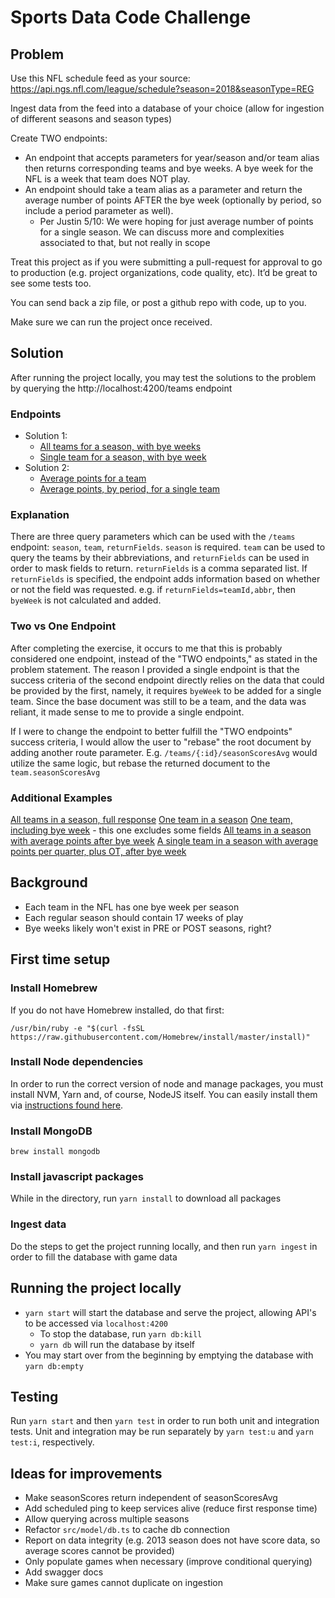 # Sports Data Code Challenge

## Problem

Use this NFL schedule feed as your source: https://api.ngs.nfl.com/league/schedule?season=2018&seasonType=REG

Ingest data from the feed into a database of your choice (allow for ingestion of different seasons and season types)

Create TWO endpoints:
* An endpoint that accepts parameters for year/season and/or team alias then returns corresponding teams and bye weeks. A bye week for the NFL is a week that team does NOT play.
* An endpoint should take a team alias as a parameter and return the average number of points AFTER the bye week (optionally by period, so include a period parameter as well).
  * Per Justin 5/10: We were hoping for just average number of points for a single season. We can discuss more and complexities associated to that, but not really in scope

Treat this project as if you were submitting a pull-request for approval to go to production (e.g. project organizations, code quality, etc). It’d be great to see some tests too.

You can send back a zip file, or post a github repo with code, up to you.

Make sure we can run the project once received.

## Solution

After running the project locally, you may test the solutions to the problem by querying the http://localhost:4200/teams endpoint

### Endpoints

* Solution 1:
  * [All teams for a season, with bye weeks](http://localhost:4200/teams?season=2016&returnFields=byeWeek,teamId,abbr,fullName,nick)
  * [Single team for a season, with bye week](http://localhost:4200/teams?season=2017&team=DAL&returnFields=byeWeek,teamId,abbr,fullName,nick)
* Solution 2:
  * [Average points for a team](http://localhost:4200/teams?season=2016&team=DAL&returnFields=teamId,abbr,fullName,nick,seasonScoresAvg.pointTotal)
  * [Average points, by period, for a single team](http://localhost:4200/teams?season=2016&team=DAL&returnFields=teamId,abbr,fullName,nick,seasonScoresAvg)

### Explanation

There are three query parameters which can be used with the `/teams` endpoint: `season`, `team`, `returnFields`. `season` is required. `team` can be used to query the teams by their abbreviations, and `returnFields` can be used in order to mask fields to return. `returnFields` is a comma separated list. If `returnFields` is specified, the endpoint adds information based on whether or not the field was requested. e.g. if `returnFields=teamId,abbr`, then `byeWeek` is not calculated and added.

### Two vs One Endpoint

After completing the exercise, it occurs to me that this is probably considered one endpoint, instead of the "TWO endpoints," as stated in the problem statement. The reason I provided a single endpoint is that the success criteria of the second endpoint directly relies on the data that could be provided by the first, namely, it requires `byeWeek` to be added for a single team. Since the base document was still to be a team, and the data was reliant, it made sense to me to provide a single endpoint.

If I were to change the endpoint to better fulfill the "TWO endpoints" success criteria, I would allow the user to "rebase" the root document by adding another route parameter. E.g. `/teams/{:id}/seasonScoresAvg` would utilize the same logic, but rebase the returned document to the `team.seasonScoresAvg`

### Additional Examples

[All teams in a season, full response](http://localhost:4200/teams?season=2018)
[One team in a season](http://localhost:4200/teams?season=2018&team=DAL)
[One team, including bye week](http://localhost:4200/teams?season=2018&team=DAL&returnFields=byeWeek,teamId,abbr,games,cityState,fullName,nick) - this one excludes some fields
[All teams in a season with average points after bye week](http://localhost:4200/teams?season=2018&returnFields=byeWeek,teamId,abbr,fullName,nick,seasonScoresAvg&seasonScoresStart=byeWeek)
[A single team in a season with average points per quarter, plus OT, after bye week](http://localhost:4200/teams?season=2018&returnFields=byeWeek,teamId,abbr,fullName,nick,seasonScoresAvg.pointQ1,seasonScoresAvg.pointQ2,seasonScoresAvg.pointQ3,seasonScoresAvg.pointQ4,seasonScoresAvg.pointOT&seasonScoresStart=byeWeek)

## Background

* Each team in the NFL has one bye week per season
* Each regular season should contain 17 weeks of play
* Bye weeks likely won't exist in PRE or POST seasons, right?

## First time setup

### Install Homebrew

If you do not have Homebrew installed, do that first:

`/usr/bin/ruby -e "$(curl -fsSL https://raw.githubusercontent.com/Homebrew/install/master/install)"`

### Install Node dependencies

In order to run the correct version of node and manage packages, you must install NVM, Yarn and, of course, NodeJS itself. You can easily install them via [instructions found here](https://gist.github.com/nijicha/e5615548181676873118df79953cb709).

### Install MongoDB

`brew install mongodb`

### Install javascript packages

While in the directory, run `yarn install` to download all packages

### Ingest data

Do the steps to get the project running locally, and then run `yarn ingest` in order to fill the database with game data

## Running the project locally

* `yarn start` will start the database and serve the project, allowing API's to be accessed via `localhost:4200`
  * To stop the database, run `yarn db:kill`
  * `yarn db` will run the database by itself
* You may start over from the beginning by emptying the database with `yarn db:empty`

## Testing

Run `yarn start` and then `yarn test` in order to run both unit and integration tests. Unit and integration may be run separately by `yarn test:u` and `yarn test:i`, respectively.


## Ideas for improvements

* Make seasonScores return independent of seasonScoresAvg
* Add scheduled ping to keep services alive (reduce first response time)
* Allow querying across multiple seasons
* Refactor `src/model/db.ts` to cache db connection
* Report on data integrity (e.g. 2013 season does not have score data, so average scores cannot be provided)
* Only populate games when necessary (improve conditional querying)
* Add swagger docs
* Make sure games cannot duplicate on ingestion
